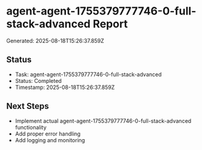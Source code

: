 # agent-agent-1755379777746-0-full-stack-advanced Report

Generated: 2025-08-18T15:26:37.859Z

## Status
- Task: agent-agent-1755379777746-0-full-stack-advanced
- Status: Completed
- Timestamp: 2025-08-18T15:26:37.859Z

## Next Steps
- Implement actual agent-agent-1755379777746-0-full-stack-advanced functionality
- Add proper error handling
- Add logging and monitoring
